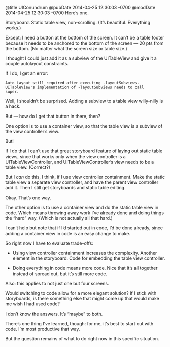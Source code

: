 @title UIConundrum
@pubDate 2014-04-25 12:30:03 -0700
@modDate 2014-04-25 12:30:03 -0700
Here’s one.

Storyboard. Static table view, non-scrolling. (It’s beautiful. Everything works.)

Except: I need a button at the bottom of the screen. It can’t be a table footer because it needs to be anchored to the bottom of the screen — 20 pts from the bottom. (No matter what the screen size or table size.)

I thought I could just add it as a subview of the UITableView and give it a couple autolayout constraints.

If I do, I get an error:

<code>Auto Layout still required after executing -layoutSubviews. UITableView's implementation of -layoutSubviews needs to call super.</code>

Well, I shouldn’t be surprised. Adding a subview to a table view willy-nilly is a hack.

But — how do I get that button in there, then?

One option is to use a container view, so that the table view is a subview of the view controller’s view.

But!

If I do that I can’t use that great storyboard feature of laying out static table views, since that works only when the view controller is a UITableViewController, and UITableViewController’s view needs to be a table view. (Correct?)

But I *can* do this, I think, if I use view controller containment. Make the static table view a separate view controller, and have the parent view controller add it. Then I still get storyboards and static table editing.

Okay. That’s one way.

The other option is to use a container view and do the static table view in code. Which means throwing away work I’ve already done and doing things the “hard” way. (Which is not actually all that hard.)

I can’t help but note that if I’d started out in code, I’d be done already, since adding a container view in code is an easy change to make.

So right now I have to evaluate trade-offs:

* Using view controller containment increases the complexity. Another element in the storyboard. Code for embedding the table view controller.

* Doing everything in code means more code. Nice that it’s all together instead of spread out, but it’s still more code.

Also: this applies to not just one but four screens.

Would switching to code allow for a more elegant solution? If I stick with storyboards, is there something else that might come up that would make me wish I had used code?

I don’t know the answers. It’s “maybe” to both.

There’s one thing I’ve learned, though: for me, it’s best to start out with code. I’m most productive that way.

But the question remains of what to do right now in this specific situation.
